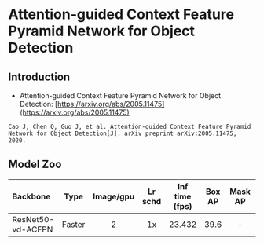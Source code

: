 # Attention-guided Context Feature Pyramid Network for Object Detection

## Introduction

- Attention-guided Context Feature Pyramid Network for Object Detection: [https://arxiv.org/abs/2005.11475](https://arxiv.org/abs/2005.11475)

```
Cao J, Chen Q, Guo J, et al. Attention-guided Context Feature Pyramid Network for Object Detection[J]. arXiv preprint arXiv:2005.11475, 2020.
```


## Model Zoo

| Backbone                | Type     | Image/gpu | Lr schd | Inf time (fps) | Box AP | Mask AP |                           Download                           | Configs |
| :---------------------- | :-------------:  | :-------: | :-----: | :------------: | :----: | :-----: | :----------------------------------------------------------: | :-----: |
| ResNet50-vd-ACFPN         | Faster     |     2     |   1x    |     23.432     |  39.6  |    -    | [model](https://paddlemodels.bj.bcebos.com/object_detection/faster_rcnn_r50_vd_acfpn_1x.pdparams) | [config](https://github.com/PaddlePaddle/PaddleDetection/blob/develop/static/configs/acfpn/faster_rcnn_r50_vd_acfpn_1x.yml) |
